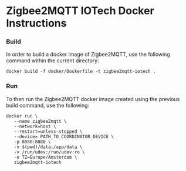 # Zigbee2MQTT IOTech Docker Instructions

### Build
In order to build a docker image of Zigbee2MQTT, use the following command within the current directory:

    docker build -f docker/Dockerfile -t zigbee2mqtt-iotech .

### Run
To then run the Zigbee2MQTT docker image created using the previous build command, use the following:

    docker run \
       --name zigbee2mqtt \
       --network=host \
       --restart=unless-stopped \
       --device= PATH_TO_COORDINATOR_DEVICE \
       -p 8080:8080 \
       -v $(pwd)/data:/app/data \
       -v /run/udev:/run/udev:ro \
       -e TZ=Europe/Amsterdam \
       zigbee2mqtt-iotech
